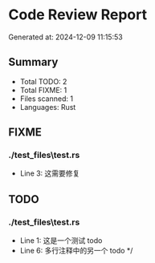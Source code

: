 # Code Review Report
Generated at: 2024-12-09 11:15:53

## Summary
- Total TODO: 2
- Total FIXME: 1
- Files scanned: 1
- Languages: Rust

## FIXME
### ./test_files\test.rs
- Line 3: 这需要修复

## TODO
### ./test_files\test.rs
- Line 1: 这是一个测试 todo
- Line 6: 多行注释中的另一个 todo */

